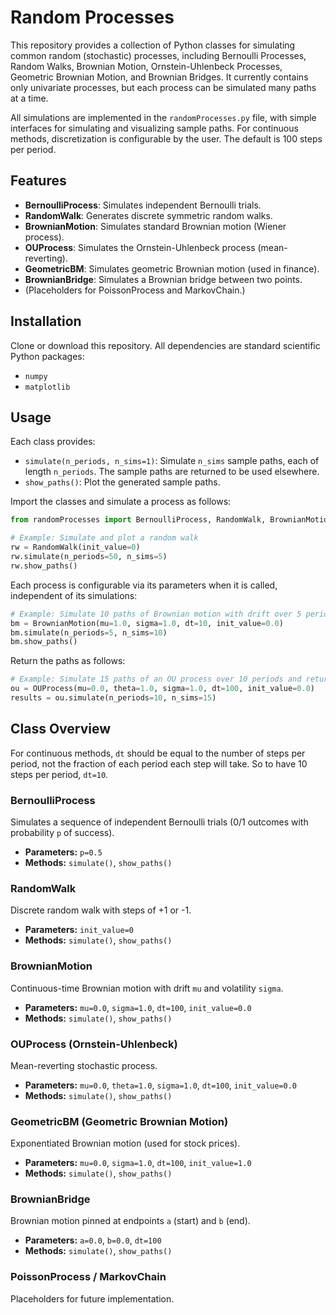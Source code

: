 # Random Processes

This repository provides a collection of Python classes for simulating common random (stochastic) processes, including Bernoulli Processes, Random Walks, Brownian Motion, Ornstein-Uhlenbeck Processes, Geometric Brownian Motion, and Brownian Bridges. It currently contains only univariate processes, but each process can be simulated many paths at a time.

All simulations are implemented in the `randomProcesses.py` file, with simple interfaces for simulating and visualizing sample paths. For continuous methods, discretization is configurable by the user. The default is 100 steps per period.

## Features

- **BernoulliProcess**: Simulates independent Bernoulli trials.
- **RandomWalk**: Generates discrete symmetric random walks.
- **BrownianMotion**: Simulates standard Brownian motion (Wiener process).
- **OUProcess**: Simulates the Ornstein-Uhlenbeck process (mean-reverting).
- **GeometricBM**: Simulates geometric Brownian motion (used in finance).
- **BrownianBridge**: Simulates a Brownian bridge between two points.
- (Placeholders for PoissonProcess and MarkovChain.)

## Installation

Clone or download this repository. All dependencies are standard scientific Python packages:
- `numpy`
- `matplotlib`

## Usage

Each class provides:
- `simulate(n_periods, n_sims=1)`: Simulate `n_sims` sample paths, each of length `n_periods`. The sample paths are returned to be used elsewhere.
- `show_paths()`: Plot the generated sample paths.


Import the classes and simulate a process as follows:

```python
from randomProcesses import BernoulliProcess, RandomWalk, BrownianMotion, OUProcess, GeometricBM, BrownianBridge

# Example: Simulate and plot a random walk
rw = RandomWalk(init_value=0)
rw.simulate(n_periods=50, n_sims=5)
rw.show_paths()
```

Each process is configurable via its parameters when it is called, independent of its simulations:

```python
# Example: Simulate 10 paths of Brownian motion with drift over 5 periods
bm = BrownianMotion(mu=1.0, sigma=1.0, dt=10, init_value=0.0)
bm.simulate(n_periods=5, n_sims=10)
bm.show_paths()
```


Return the paths as follows:

```python
# Example: Simulate 15 paths of an OU process over 10 periods and return the results
ou = OUProcess(mu=0.0, theta=1.0, sigma=1.0, dt=100, init_value=0.0)
results = ou.simulate(n_periods=10, n_sims=15)
```

## Class Overview

For continuous methods, `dt` should be equal to the number of steps per period, not the fraction of each period each step will take. So to have 10 steps per period, `dt=10`.

### BernoulliProcess
Simulates a sequence of independent Bernoulli trials (0/1 outcomes with probability `p` of success).
- **Parameters:** `p=0.5`
- **Methods:** `simulate()`, `show_paths()`

### RandomWalk
Discrete random walk with steps of +1 or -1.
- **Parameters:** `init_value=0`
- **Methods:** `simulate()`, `show_paths()`

### BrownianMotion
Continuous-time Brownian motion with drift `mu` and volatility `sigma`.
- **Parameters:** `mu=0.0`, `sigma=1.0`, `dt=100`, `init_value=0.0`
- **Methods:** `simulate()`, `show_paths()`

### OUProcess (Ornstein-Uhlenbeck)
Mean-reverting stochastic process.
- **Parameters:** `mu=0.0`, `theta=1.0`, `sigma=1.0`, `dt=100`, `init_value=0.0`
- **Methods:** `simulate()`, `show_paths()`

### GeometricBM (Geometric Brownian Motion)
Exponentiated Brownian motion (used for stock prices).
- **Parameters:** `mu=0.0`, `sigma=1.0`, `dt=100`, `init_value=1.0`
- **Methods:** `simulate()`, `show_paths()`

### BrownianBridge
Brownian motion pinned at endpoints `a` (start) and `b` (end).
- **Parameters:** `a=0.0`, `b=0.0`, `dt=100`
- **Methods:** `simulate()`, `show_paths()`

### PoissonProcess / MarkovChain
Placeholders for future implementation.


